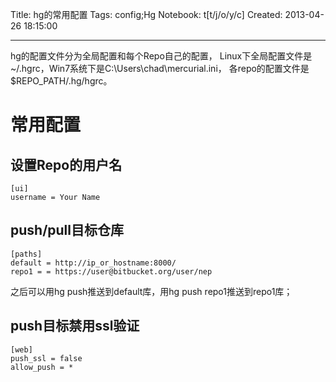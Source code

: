 Title: hg的常用配置
Tags: config;Hg
Notebook: t[t/j/o/y/c]
Created: 2013-04-26 18:15:00

------

hg的配置文件分为全局配置和每个Repo自己的配置，
Linux下全局配置文件是~/.hgrc，Win7系统下是C:\Users\chad\mercurial.ini，
各repo的配置文件是$REPO_PATH/.hg/hgrc。

# 常用配置

## 设置Repo的用户名

    [ui] 
    username = Your Name

## push/pull目标仓库

    [paths] 
    default = http://ip_or_hostname:8000/ 
    repo1 = = https://user@bitbucket.org/user/nep

之后可以用hg push推送到default库，用hg push repo1推送到repo1库；

## push目标禁用ssl验证

    [web] 
    push_ssl = false 
    allow_push = *

